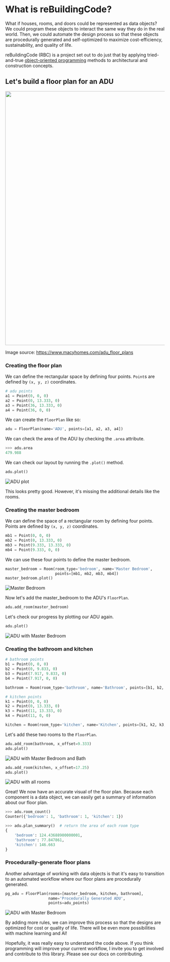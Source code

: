 # What is reBuildingCode?

What if houses, rooms, and doors could be represented as data objects? We
could program these objects to interact the same way they do in the real
world. Then, we could automate the design process so that these objects are
procedurally generated and self-optimized to maximize cost-efficiency,
sustainability, and quality of life.

reBuildingCode (RBC) is a project set out to do just that by applying
tried-and-true [object-oriented programming](./oop.md) methods to
architectural and construction concepts.

## Let's build a floor plan for an ADU

<img src="../images/macysHomeADU.jpg" width="800">

Image source: https://www.macyhomes.com/adu_floor_plans

### Creating the floor plan

We can define the rectangular space by defining four points. `Point`s are
defined by `(x, y, z)` coordinates.

```python
# adu points
a1 = Point(0, 0, 0)
a2 = Point(0, 13.333, 0)
a3 = Point(36, 13.333, 0)
a4 = Point(36, 0, 0)
```

We can create the `FloorPlan` like so:

```python
adu = FloorPlan(name='ADU', points=[a1, a2, a3, a4])
```

We can check the area of the ADU by checking the `.area` attribute.

```python
>>> adu.area
479.988
```

We can check our layout by running the `.plot()` method.

```python
adu.plot()
```

![ADU plot](../images/adu_plot.png)

This looks pretty good. However, it's missing the additional details like the
rooms.

### Creating the master bedroom

We can define the space of a rectangular room by defining four points. Points
are defined by `(x, y, z)` coordinates.

```python
mb1 = Point(0, 0, 0)
mb2 = Point(0, 13.333, 0)
mb3 = Point(9.333, 13.333, 0)
mb4 = Point(9.333, 0, 0)
```

We can use these four points to define the master bedroom.

```python
master_bedroom = Room(room_type='bedroom', name='Master Bedroom',
                      points=[mb1, mb2, mb3, mb4])
master_bedroom.plot()
```

![Master Bedroom](../images/master_bedroom_plot.png)

Now let's add the master_bedroom to the ADU's `FloorPlan`.

```python
adu.add_room(master_bedroom)
```

Let's check our progress by plotting our ADU again.

```python
adu.plot()
```

![ADU with Master Bedroom](../images/adu_mb_plot.png)

### Creating the bathroom and kitchen

```python
# bathroom points
b1 = Point(0, 0, 0)
b2 = Point(0, 9.833, 0)
b3 = Point(7.917, 9.833, 0)
b4 = Point(7.917, 0, 0)

bathroom = Room(room_type='bathroom', name='Bathroom', points=[b1, b2, b3, b4])

# kitchen points
k1 = Point(0, 0, 0)
k2 = Point(0, 13.333, 0)
k3 = Point(11, 13.333, 0)
k4 = Point(11, 0, 0)

kitchen = Room(room_type='kitchen', name='Kitchen', points=[k1, k2, k3, k4])
```

Let's add these two rooms to the `FloorPlan`.

```python
adu.add_room(bathroom, x_offset=9.333)
adu.plot()
```

![ADU with Master Bedroom and Bath](../images/adu_mb_bath_plot.png)

```python
adu.add_room(kitchen, x_offset=17.25)
adu.plot()
```

![ADU with all rooms](../images/adu_mb_bath_kitchen_plot.png)

Great! We now have an accurate visual of the floor plan. Because each
component is a data object, we can easily get a summary of information about
our floor plan.

```python
>>> adu.room_count()
Counter({'bedroom': 1, 'bathroom': 1, 'kitchen': 1})
```

```python
>>> adu.plan_summary()  # return the area of each room type
{
    'bedroom': 124.43688900000001,
    'bathroom': 77.847861,
    'kitchen': 146.663
}
```

### Procedurally-generate floor plans

Another advantage of working with data objects is that it's easy to transition
to an automated workflow where our floor plans are procedurally generated.

```python
pg_adu = FloorPlan(rooms=[master_bedroom, kitchen, bathroom],
                   name='Procedurally Generated ADU',
                   points=adu_points)
```

![ADU with Master Bedroom](../images/adu_pg_plot.png)

By adding more rules, we can improve this process so that the designs are
optimized for cost or quality of life. There will be even more possibilities
with machine learning and AI!

Hopefully, it was really easy to understand the code above. If you think
programming will improve your current workflow, I invite you to get involved
and contribute to this library. Please see our docs on contributing.